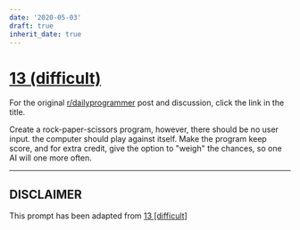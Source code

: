 ```yaml
---
date: '2020-05-03'
draft: true
inherit_date: true
---
```


# [13 (difficult)](https://www.reddit.com/r/dailyprogrammer/comments/pzobz/2212012_challenge_13_difficult/)

For the original [r/dailyprogrammer](https://www.reddit.com/r/dailyprogrammer/) post and discussion, click the link in the title.

Create a rock-paper-scissors program, however, there should be no user input. the computer should play against itself. Make the program keep score, and for extra credit, give the option to "weigh" the chances, so one AI will one more often.


----
## **DISCLAIMER**
This prompt has been adapted from [13 [difficult]](https://www.reddit.com/r/dailyprogrammer/comments/pzobz/2212012_challenge_13_difficult/
)
